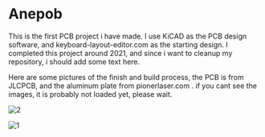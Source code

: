 # Anepob
This is the first PCB project i have made. I use KiCAD as the PCB design software, and keyboard-layout-editor.com as the starting design. I completed this project around 2021, and since i want to cleanup my repository, i should add some text here.

Here are some pictures of the finish and build process, the PCB is from JLCPCB, and the aluminum plate from pionerlaser.com . if you cant see the images, it is probably not loaded yet, please wait.

![2](https://user-images.githubusercontent.com/75107919/210594058-a01b6a53-0eea-4d48-8d44-3251ffda14d8.png)


![1](https://user-images.githubusercontent.com/75107919/210593804-5a22fd09-7883-4362-aa74-1ff9411f0c36.png)



